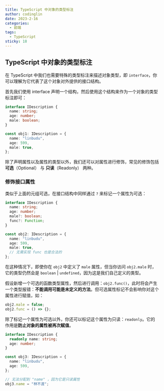 ```yaml
---
title: TypeScript 中对象的类型标注
author: codinglin
date: 2023-2-16
categories:
  - 前端
tags:
  - TypeScript
sticky: 18
---
```


## TypeScript 中对象的类型标注

在 TypeScript 中我们也需要特殊的类型标注来描述对象类型，即 `interface`，你可以理解为它代表了这个对象对外提供的接口结构。

首先我们使用 interface 声明一个结构，然后使用这个结构来作为一个对象的类型标注即可：

```ts
interface IDescription {
  name: string;
  age: number;
  male: boolean;
}

const obj1: IDescription = {
  name: "linbudu",
  age: 599,
  male: true,
};
```

除了声明属性以及属性的类型以外，我们还可以对属性进行修饰，常见的修饰包括**可选**（Optional） 与 **只读**（Readonly） 两种。

### 修饰接口属性

类似于上面的元组可选，在接口结构中同样通过 `?` 来标记一个属性为可选：

```ts
interface IDescription {
  name: string;
  age: number;
  male?: boolean;
  func?: Function;
}

const obj2: IDescription = {
  name: "linbudu",
  age: 599,
  male: true,
  // 无需实现 func 也是合法的
};
```

在这种情况下，即使你在 `obj2` 中定义了 `male` 属性，但当你访问 `obj2.male` 时，它的类型仍然会是 `boolean` | `undefined`，因为这是我们自己定义的类型。

假设新增一个可选的函数类型属性，然后进行调用：`obj2.func()`，此时将会产生一个类型报错：**不能调用可能是未定义的方法**。但可选属性标记不会影响你对这个属性进行赋值，如：

```ts
obj2.male = false;
obj2.func = () => {};
```

除了标记一个属性为可选以外，你还可以标记这个属性为只读：`readonly`。它的作用是**防止对象的属性被再次赋值**。

```ts
interface IDescription {
  readonly name: string;
  age: number;
}

const obj3: IDescription = {
  name: "linbudu",
  age: 599,
};

// 无法分配到 "name" ，因为它是只读属性
obj3.name = "林不渡";
```
